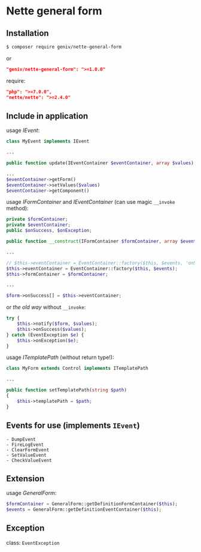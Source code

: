 Nette general form
==================

Installation
------------
```sh
$ composer require geniv/nette-general-form
```
or
```json
"geniv/nette-general-form": ">=1.0.0"
```

require:
```json
"php": ">=7.0.0",
"nette/nette": ">=2.4.0"
```

Include in application
----------------------
usage _IEvent_:
```php
class MyEvent implements IEvent

...

public function update(IEventContainer $eventContainer, array $values)

...
$eventContainer->getForm()
$eventContainer->setValues($values)
$eventContainer->getComponent()
```

usage _IFormContainer_ and _IEventContainer_ (can use magic `__invoke` method):
```php
private $formContainer;
private $eventContainer;
public $onSuccess, $onException;

public function __construct(IFormContainer $formContainer, array $events)

...

// $this->eventContainer = EventContainer::factory($this, $events, 'onSuccess', 'onException');
$this->eventContainer = EventContainer::factory($this, $events);
$this->formContainer = $formContainer;

...

$form->onSuccess[] = $this->eventContainer;
```
or _the old way_ without `__invoke`:
```php
try {
    $this->notify($form, $values);
    $this->onSuccess($values);
} catch (EventException $e) {
    $this->onException($e);
}
```

usage _ITemplatePath_ (without return type!):
```php
class MyForm extends Control implements ITemplatePath

...

public function setTemplatePath(string $path)
{
    $this->templatePath = $path;
}
```

Events for use (implements `IEvent`)
---------------
```neon
- DumpEvent
- FireLogEvent
- ClearFormEvent
- SetValueEvent
- CheckValueEvent

```

Extension
---------
usage _GeneralForm_:
```php
$formContainer = GeneralForm::getDefinitionFormContainer($this);
$events = GeneralForm::getDefinitionEventContainer($this);
```

Exception
---------
class: `EventException`
